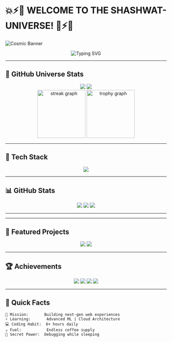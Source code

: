 # 💥⚡🎇 WELCOME TO THE SHASHWAT-UNIVERSE! 🎇⚡💥

![Cosmic Banner](https://media.giphy.com/media/26BROrSHlmyzzHf3i/giphy.gif)

<div align="center">
  <img src="https://readme-typing-svg.demolab.com?font=Fira+Code&weight=900&size=30&duration=3000&pause=1000&color=00F718&center=true&vCenter=true&width=800&height=80&lines=Hey+there!+I'm+Shashwat+Upadhyay;Fullstack+Developer+%7C+Open+Source+Enthusiast+%7C+Tech+Explorer" alt="Typing SVG" />
</div>

---

## 🌌 GitHub Universe Stats

<div align="center">
  <img src="https://komarev.com/ghpvc/?username=ShashwatUpadhyay&label=PROFILE+VISITS&color=ff00ae&style=flat-square" />
  <img src="https://img.shields.io/github/followers/ShashwatUpadhyay?style=flat-square&color=00ffea" />
</div>

<div align="center">
  <img src="https://streak-stats.demolab.com?user=ShashwatUpadhyay&locale=en&mode=daily&theme=dracula&hide_border=false&border_radius=5&order=3" height="150" alt="streak graph"  />
  <img src="https://github-profile-trophy.vercel.app?username=ShashwatUpadhyay&theme=dracula&column=-1&row=1&margin-w=8&margin-h=8&no-bg=false&no-frame=false&order=4" height="150" alt="trophy graph"  />
</div>

---

## 🚀 Tech Stack

<div align="center">
  <img src="https://skillicons.dev/icons?i=js,ts,py,django,react,html,css,tailwind,postgres,mysql,docker,git,github,vscode,figma&perline=10" />
</div>

---

## 📊 GitHub Stats

<div align="center">
  <img src="https://github-readme-stats.vercel.app/api?username=ShashwatUpadhyay&show_icons=true&theme=radical&count_private=true&hide_border=true" />
  <img src="https://github-readme-stats.vercel.app/api/top-langs/?username=ShashwatUpadhyay&layout=compact&theme=radical&hide_border=true" />
  <img src="https://streak-stats.demolab.com?user=ShashwatUpadhyay&theme=radical&hide_border=true" />
</div>

---



---

## 🌟 Featured Projects

<div align="center">
  <!-- Replace 'your-repo' with actual repo names -->
  <img src="https://github-readme-stats.vercel.app/api/pin/?username=ShashwatUpadhyay&repo=RealTime-Chat-Application&theme=radical&hide_border=true" />
  <img src="https://github-readme-stats.vercel.app/api/pin/?username=ShashwatUpadhyay&repo=EcommerceApplication&theme=radical&hide_border=true" />
</div>

---

## 🏆 Achievements

<div align="center">
  <img src="https://img.shields.io/badge/Hackathons-5%2B-brightgreen?style=flat-square&logo=codechef" />
  <img src="https://img.shields.io/badge/Projects-20%2B-blue?style=flat-square&logo=github" />
  <img src="https://img.shields.io/badge/Contributions-100%2B-yellowgreen?style=flat-square&logo=git" />
  <img src="https://img.shields.io/badge/Coffee-%E2%88%9E-brown?style=flat-square&logo=coffeescript" />
</div>

---

## 🎯 Quick Facts

```text
🌌 Mission:       Building next-gen web experiences
⚡ Learning:       Advanced ML | Cloud Architecture
💻 Coding Habit:  6+ hours daily
☕ Fuel:           Endless coffee supply
🧠 Secret Power:  Debugging while sleeping
```

